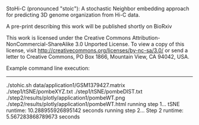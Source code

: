 StoHi-C (pronounced "stoic"): A stochastic Neighbor embedding approach for predicting 3D genome organization from Hi-C data.

A pre-print describing this work will be published shortly on BioRxiv

This work is licensed under the Creative Commons Attribution-NonCommercial-ShareAlike 3.0 Unported License. To view a copy of this license, visit http://creativecommons.org/licenses/by-nc-sa/3.0/ or send a letter to Creative Commons, PO Box 1866, Mountain View, CA 94042, USA.

Example command line execution:

-------------------------------

./stohic.sh data/application1/GSM1379427.matrix ./step1/tSNE/pombeXYZ.txt ./step1/tSNE/pombeDIST.txt ./step2/results/plotly/application1/pombeWT.png ./step2/results/plotly/application1/pombeWT.html
running step 1...
tSNE runtime: 10.288955926895142 seconds
running step 2...
Step 2 runtime: 5.567283868789673 seconds